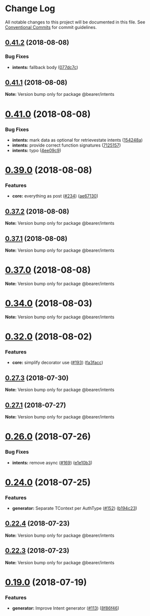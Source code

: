 # Change Log

All notable changes to this project will be documented in this file.
See [Conventional Commits](https://conventionalcommits.org) for commit guidelines.

<a name="0.41.2"></a>
## [0.41.2](https://github.com/BearerSH/bearer/compare/v0.41.1...v0.41.2) (2018-08-08)


### Bug Fixes

* **intents:** fallback body ([077dc7c](https://github.com/BearerSH/bearer/commit/077dc7c))





<a name="0.41.1"></a>
## [0.41.1](https://github.com/BearerSH/bearer/compare/v0.41.0...v0.41.1) (2018-08-08)

**Note:** Version bump only for package @bearer/intents





<a name="0.41.0"></a>
# [0.41.0](https://github.com/BearerSH/bearer/compare/v0.40.0...v0.41.0) (2018-08-08)


### Bug Fixes

* **intents:** mark data as optional for retrievestate intents ([154248a](https://github.com/BearerSH/bearer/commit/154248a))
* **intents:** provide correct function signatures ([7125157](https://github.com/BearerSH/bearer/commit/7125157))
* **intents:** typo ([4ee09c9](https://github.com/BearerSH/bearer/commit/4ee09c9))





<a name="0.39.0"></a>
# [0.39.0](https://github.com/BearerSH/bearer/compare/v0.38.1...v0.39.0) (2018-08-08)


### Features

* **core:** everything as post ([#234](https://github.com/BearerSH/bearer/issues/234)) ([ae67130](https://github.com/BearerSH/bearer/commit/ae67130))





<a name="0.37.2"></a>
## [0.37.2](https://github.com/BearerSH/bearer/compare/v0.37.0...v0.37.2) (2018-08-08)

**Note:** Version bump only for package @bearer/intents





<a name="0.37.1"></a>
## [0.37.1](https://github.com/BearerSH/bearer/compare/v0.37.0...v0.37.1) (2018-08-08)

**Note:** Version bump only for package @bearer/intents





<a name="0.37.0"></a>
# [0.37.0](https://github.com/BearerSH/bearer/compare/v0.36.3...v0.37.0) (2018-08-08)

**Note:** Version bump only for package @bearer/intents





<a name="0.34.0"></a>
# [0.34.0](https://github.com/BearerSH/bearer/compare/v0.33.0...v0.34.0) (2018-08-03)

**Note:** Version bump only for package @bearer/intents





<a name="0.32.0"></a>
# [0.32.0](https://github.com/BearerSH/bearer/compare/v0.31.0...v0.32.0) (2018-08-02)


### Features

* **core:** simplify decorator use ([#193](https://github.com/BearerSH/bearer/issues/193)) ([fa3facc](https://github.com/BearerSH/bearer/commit/fa3facc))




<a name="0.27.3"></a>
## [0.27.3](https://github.com/BearerSH/bearer/compare/v0.27.2...v0.27.3) (2018-07-30)




**Note:** Version bump only for package @bearer/intents

<a name="0.27.1"></a>
## [0.27.1](https://github.com/BearerSH/bearer/compare/v0.27.0...v0.27.1) (2018-07-27)




**Note:** Version bump only for package @bearer/intents

<a name="0.26.0"></a>

# [0.26.0](https://github.com/BearerSH/bearer/compare/v0.25.1...v0.26.0) (2018-07-26)

### Bug Fixes

- **intents:** remove async ([#169](https://github.com/BearerSH/bearer/issues/169)) ([e1e10b3](https://github.com/BearerSH/bearer/commit/e1e10b3))

<a name="0.24.0"></a>

# [0.24.0](https://github.com/BearerSH/bearer/compare/v0.23.2...v0.24.0) (2018-07-25)

### Features

- **generator:** Separate TContext per AuthType ([#152](https://github.com/BearerSH/bearer/issues/152)) ([b194c23](https://github.com/BearerSH/bearer/commit/b194c23))

<a name="0.22.4"></a>

## [0.22.4](https://github.com/BearerSH/bearer/compare/v0.22.2...v0.22.4) (2018-07-23)

**Note:** Version bump only for package @bearer/intents

<a name="0.22.3"></a>

## [0.22.3](https://github.com/BearerSH/bearer/compare/v0.22.3-0...v0.22.3) (2018-07-23)

**Note:** Version bump only for package @bearer/intents

<a name="0.19.0"></a>

# [0.19.0](https://github.com/BearerSH/bearer/compare/v0.18.0...v0.19.0) (2018-07-19)

### Features

- **generator:** Improve Intent generator ([#113](https://github.com/BearerSH/bearer/issues/113)) ([8f86f46](https://github.com/BearerSH/bearer/commit/8f86f46))
